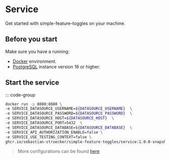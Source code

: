 # Service <Badge type="warning" text="1.0.0-SNAPSHOT" />

Get started with simple-feature-toggles on your machine.

## Before you start

Make sure you have a running:
- [Docker](https://www.docker.com/) environment.
- [PostgreSQL](https://www.postgresql.org/) instance version 16 or higher.

## Start the service

::: code-group

```sh [docker]
docker run -p 8080:8080 \
-e SERVICE_DATASOURCE_USERNAME=${DATASOURCE_USERNAME}  \
-e SERVICE_DATASOURCE_PASSWORD=${DATASOURCE_PASSWORD}  \
-e SERVICE_DATASOURCE_HOST=${DATASOURCE_HOST}  \
-e SERVICE_DATASOURCE_PORT=5432  \
-e SERVICE_DATASOURCE_DATABASE=${DATASOURCE_DATABASE}  \
-e SERVICE_API_AUTHORIZATION_ENABLE=false \
-e SERVICE_USE_TESTING_CONTEXT=false \
ghcr.io/sebastian-struecker/simple-feature-toggles/service:1.0.0-snapshot
```

> More configurations can be found [here](/configuration-references)


